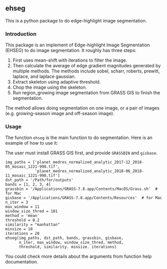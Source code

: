 ## ehseg

This is a python package to do edge-highlight image segmentation.

### Introduction

This package is an implement of Edge-highlight Image Segmentation (EHSEG) to do image segmentation.
It roughly has three steps:
1. First uses mean-shift with iterations to filter the image.
2. Then calculate the average of edge gradient magnitudes generated by multiple methods. The methods include sobel, scharr, roberts,
    prewitt, laplace, and laplace gaussian.
3. Extract skeleton using adaptive threshold.
4. Chop the image using the skeleton.
5. Run region_growing image segmentation from GRASS GIS to finish the segmentation.

The method allows doing segmentation on one image, or a pair of images (e.g. growing-season image and off-season image).

### Usage

The function `ehseg` is the main function to do segmentation. Here is an example of how to use it:

The user must install GRASS GIS first, and provide `GRASSBIN` and `gisbase`.

```
img_paths = ['planet_medres_normalized_analytic_2017-12_2018-05_mosaic_1221-998.tif',
             'planet_medres_normalized_analytic_2018-06_2018-11_mosaic_1221-998.tif']
dst_path = '/Path/for/outputs'
bands = [1, 2, 3, 4]
grassbin = '/Applications/GRASS-7.8.app/Contents/MacOS/Grass.sh'  # for Mac
gisbase = '/Applications/GRASS-7.8.app/Contents/Resources'  # for Mac
n_iter = 3
max_window = 11
window_size_thred = 101
method = 'mean'
threshold = 0.2
similarity = "manhattan"
minsize = 10
iterations = 20
ehseg(img_paths, dst_path, bands, grassbin, gisbase,
      n_iter, max_window, window_size_thred, method,
      threshold, similarity. minsize. iterations)
```

You could check more details about the arguments from function help documentation.